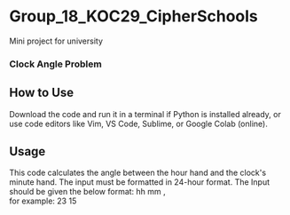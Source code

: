 # Group_18_KOC29_CipherSchools
Mini project for university
### Clock Angle Problem 
## How to Use
Download the code and run it in a terminal if Python is installed already, or use code editors like Vim, VS Code, Sublime, or Google Colab (online).
## Usage
This code calculates the angle between the hour hand and the clock's minute hand. The input must be formatted in 24-hour format.
The Input should be given the below format:
hh mm ,  
for example: 23 15
